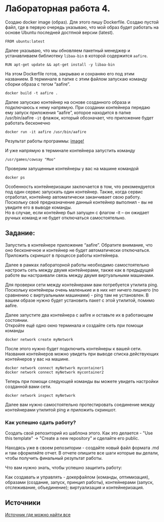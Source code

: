 
# Лабораторная работа 4.

Создаю docker image (образ). Для этого пишу Dockerfile. Создаю пустой файл, где в первую очередь указываю, что мой образ будет работать на основе Ubuntu последней достпной версии (latest).  
```
FROM ubuntu:latest
```
Далее указываю, что мы обновляем пакетный менеджер и устанавливаем библиотеку `libaa-bin` в которой содержится `aafire`. 
```
RUN apt-get update && apt-get install -y libaa-bin
```
На этом Dockerfile готов, закрываю и сохраняю его под этим названием. В терминале в папке с этим файлом запускаю команду сборки образа с тегом “aafire”.
```
docker build -t aafire .
```
Далее запускаю контейнер на основе созданного образа и подключаюсь к нему напрямую. При создании контейнера передаю ему запуск приложения “aafire”, которое находится в папке /usr/bin/aafire
`-it` флажок, который обозначает, что приложение будет работать бесконечно

```
docker run -it aafire /usr/bin/aafire
```

Результат работы программы:
[image!](result.png)

И уже напрямую в терминале контейнера запустить команду
```
/usr/games/cowsay "Moo"
```
Проверим запущенные контейнеры у вас на машине командой
```
docker ps
```
Особенность контейнеризации заключается в том, что рекомендуется под один сервис запускать один контейнер. Также, когда сервис отработал, контейнер автоматически заканчивает свою работу. Поскольку своё предназначение данный контейнер выполнил - вы не увидите его в выводе команды.  
Но в случае, если контейнер был запущен с флагом -it – он ожидает ручных команд и не будет отключаться самостоятельно.  

## Задание:  
Запустить в контейнере приложение “aafire”. Обратите внимание, что оно бесконечное и контейнер не будет автоматически отключаться.  
Приложить скриншот в процессе работы контейнера.  

Далее в рамках лабораторной работы необходимо самостоятельно настроить сеть между двумя контейнерами, также как в предыдущей работе вы настраивали связь между двумя виртуальными машинами.  

Для проверки сети между контейнерами вам потребуется утилита ping. Поскольку контейнеры очень маленькие и в них нет ничего лишнего (по сравнению с виртуальными машинами) - ping там не установлен. В вашем образе нужно будет установить пакет с этой утилитой, помимо aafire.  

Далее запустите два контейнера с aafire и оставьте их в работающем состоянии.  
Откройте ещё одно окно терминала и создайте сеть при помощи команды 
```
docker network create myNetwork
```
После этого нужно будет подключить контейнеры к вашей сети. Названия контейнеров можно увидеть при выводе списка действующих контейнеров у вас на машине.
```
docker network connect myNetwork mycontainer1
docker network connect myNetwork mycontainer2
```
Теперь при помощи следующей команды вы можете увидеть настройки созданной вами сети.
```
docker network inspect myNetwork
```
Далее вам нужно самостоятельно протестировать соединение между контейнерами утилитой ping и приложить скриншот.

### Как успешно сдать работу?

Создать свой репозиторий из шаблона этого. Как это делается - "Use this template" -> "Create a new repository" и сделайте его public. 

Находясь уже в своем репозитории - создайте новый файл формата .md и там оформляйте отчет. В отчете опишите все шаги которые вы делали, чтобы получить финальный результат работы.

Что вам нужно знать, чтобы успешно защитить работу:

Как создавать и управлять - докерфайлом (команды, оптимизация), образами (создание, запуск, принцип работы), контейнерами (запуск, отслеживание, объединение); виртуализация и контейнеризация. 

## Источники

[Источник где можно найти все](https://google.com)
